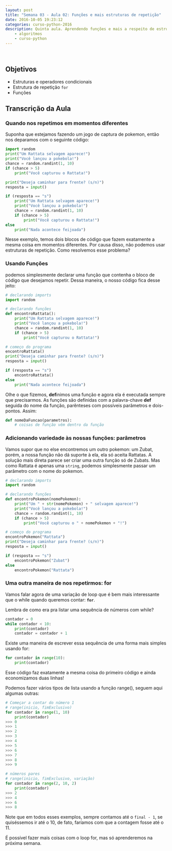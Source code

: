 ```yaml
---
layout: post
title: "Semana 03 - Aula 02: Funções e mais estruturas de repetição"
date: 2016-10-05 19:23:12
categories: curso-python-2016
description: Quinta aula. Aprendendo funções e mais a respeito de estruturas de repetição
    - algoritmos
    - curso-python
---
```


&nbsp;

## Objetivos

* Estruturas e operadores condicionais
* Estrutura de repetição `for`
* Funções


## Transcrição da Aula

### Quando nos repetimos em momentos diferentes

Suponha que estejamos fazendo um jogo de captura de pokemon, então nos deparamos com o seguinte código:

```python
import random
print("Um Rattata selvagem aparece!")
print("Você lançou a pokebola!")
chance = random.randint(1, 10)
if (chance > 5)
	print("Você capturou o Rattata!")

print("Deseja caminhar para frente? (s/n)")
resposta = input()

if (resposta == "s")
	print("Um Rattata selvagem aparece!")
	print("Você lançou a pokebola!")
	chance = random.randint(1, 10)
	if (chance > 5)
		print("Você capturou o Rattata!")
else
	print("Nada acontece feijoada")
```

Nesse exemplo, temos dois blocos de código que fazem exatamente a mesma coisa em momentos diferentes. Por causa disso, não podemos usar estruturas de repetição. Como resolvemos esse problema?

### Usando Funções

podemos simplesmente declarar uma função que contenha o bloco de código que desejamos repetir. Dessa maneira, o nosso código fica desse jeito:

```python
# declarando imports
import random

# declarando funções
def encontroRattata():
	print("Um Rattata selvagem aparece!")
	print("Você lançou a pokebola!")
	chance = random.randint(1, 10)
	if (chance > 5)
		print("Você capturou o Rattata!")

# começo do programa
encontroRattata()
print("Deseja caminhar para frente? (s/n)")
resposta = input()

if (resposta == "s")
	encontroRattata()
else
	print("Nada acontece feijoada")
```

Olhe o que fizemos, **def**inimos uma função e agora ela é executada sempre que precisarmos. As funções são definidas com a palavra-chave **def** seguida do nome da função, parênteses com possíveis parâmetros e dois-pontos. Assim:

```python
def nomeDaFuncao(parametros):
	# coisas de função vêm dentro da função
```

### Adicionando variedade às nossas funções: parâmetros

Vamos supor que no else encontremos um outro pokemon: um Zubat, porém, a nossa função não dá suporte à ela, ela só aceita Rattatas. A solução mais direta parece ser criar uma outra função só de Zubats. Mas como Rattata é apenas uma `string`, podemos simplesmente passar um parâmetro com o nome do pokemon.

```python
# declarando imports
import random

# declarando funções
def encontroPokemon(nomePokemon):
	print("Um " + str(nomePokemon) + " selvagem aparece!")
	print("Você lançou a pokebola!")
	chance = random.randint(1, 10)
	if (chance > 5)
		print("Você capturou o " + nomePokemon + "!")

# começo do programa
encontroPokemon("Rattata")
print("Deseja caminhar para frente? (s/n)")
resposta = input()

if (resposta == "s")
	encontroPokemon("Zubat")
else
	encontroPokemon("Rattata")
```

### Uma outra maneira de nos repetirmos: for

Vamos falar agora de uma variação de loop que é bem mais interessante que o while quando queremos contar: **`for`**.

Lembra de como era pra listar uma sequência de números com while?

```python
contador = 0
while contador < 10:
	print(contador)
	contador = contador + 1
```

Existe uma maneira de escrever essa sequência de uma forma mais simples usando for:

```python
for contador in range(10):
	print(contador)
```

Esse código faz exatamente a mesma coisa do primeiro código e ainda economizamos duas linhas!

Podemos fazer vários tipos de lista usando a função range(), seguem aqui algumas outras:

```python
# Começar a contar do número 1
# range(inicio, fimExclusivo)
for contador in range(1, 10)
	print(contador)
>>> 0
>>> 1
>>> 2
>>> 3
>>> 4
>>> 5
>>> 6
>>> 7
>>> 8
>>> 9
```

```python
# números pares
# range(inicio, fimExclusivo, variação)
for contador in range(2, 10, 2)
	print(contador)
>>> 2
>>> 4
>>> 6
>>> 8
```

Note que em todos esses exemplos, sempre contamos até o `final - 1`, se quiséssemos ir até o 10, de fato, faríamos com que a contagem fosse até o 11.

É possível fazer mais coisas com o loop for, mas só aprenderemos na próxima semana.
